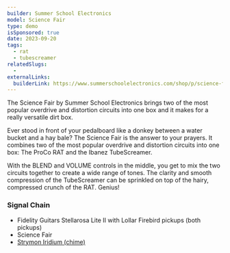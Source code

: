 ```yaml
---
builder: Summer School Electronics
model: Science Fair
type: demo
isSponsored: true
date: 2023-09-20
tags:
  - rat
  - tubescreamer
relatedSlugs:
  -
externalLinks:
  builderLink: https://www.summerschoolelectronics.com/shop/p/science-fair
---
```


The Science Fair by Summer School Electronics brings two of the most popular overdrive and distortion circuits into one box and it makes for a really versatile dirt box.

Ever stood in front of your pedalboard like a donkey between a water bucket and a hay bale? The Science Fair is the answer to your prayers. It combines two of the most popular overdrive and distortion circuits into one box: The ProCo RAT and the Ibanez TubeScreamer.

With the BLEND and VOLUME controls in the middle, you get to mix the two circuits together to create a wide range of tones. The clarity and smooth compression of the TubeScreamer can be sprinkled on top of the hairy, compressed crunch of the RAT. Genius!

### Signal Chain

- Fidelity Guitars Stellarosa Lite II with Lollar Firebird pickups (both pickups)
- Science Fair
- [Strymon Iridium (chime)](/demos/strymon-iridium)
